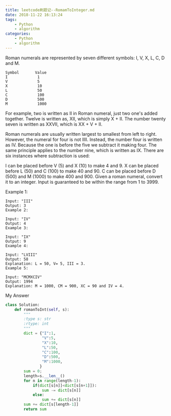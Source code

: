 ```yaml
---
title: leetcode刷题记--RomamToInteger.md
date: 2018-11-22 16:13:24
tags:
    - Python
    - algorithm
categories:
    - Python
    - algorithm
---
```


Roman numerals are represented by seven different symbols: I, V, X, L, C, D and M.
```
Symbol       Value
I             1
V             5
X             10
L             50
C             100
D             500
M             1000
```

For example, two is written as II in Roman numeral, just two one's added together. Twelve is written as, XII, which is simply X + II. The number twenty seven is written as XXVII, which is XX + V + II.

Roman numerals are usually written largest to smallest from left to right. However, the numeral for four is not IIII. Instead, the number four is written as IV. Because the one is before the five we subtract it making four. The same principle applies to the number nine, which is written as IX. There are six instances where subtraction is used:

I can be placed before V (5) and X (10) to make 4 and 9. 
X can be placed before L (50) and C (100) to make 40 and 90. 
C can be placed before D (500) and M (1000) to make 400 and 900.
Given a roman numeral, convert it to an integer. Input is guaranteed to be within the range from 1 to 3999.

Example 1:
```
Input: "III"
Output: 3
Example 2:
```

```
Input: "IV"
Output: 4
Example 3:
```
```
Input: "IX"
Output: 9
Example 4:
```
```
Input: "LVIII"
Output: 58
Explanation: L = 50, V= 5, III = 3.
Example 5:
```
```
Input: "MCMXCIV"
Output: 1994
Explanation: M = 1000, CM = 900, XC = 90 and IV = 4.
```

My Answer
```Python
class Solution:
    def romanToInt(self, s):
        """
        :type s: str
        :rtype: int
        """
        dict = {"I":1,
                "V":5,
                "X":10,
                "L":50,
                "C":100,
                "D":500,
                "M":1000,
               }
        sum = 0;
        length=s.__len__()
        for n in range(length-1):
            if(dict[s[n]]<dict[s[n+1]]):
                sum -= dict[s[n]]
            else:
                sum += dict[s[n]]
        sum += dict[s[length-1]] 
        return sum
```
